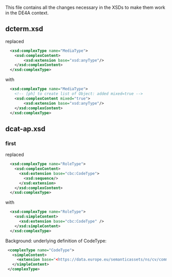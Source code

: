 This file contains all the changes necessary in the XSDs to make them work in the DE4A context.

## dcterm.xsd

replaced

```xml
  <xsd:complexType name="MediaType">
    <xsd:complexContent>
        <xsd:extension base="xsd:anyType"/>   
    </xsd:complexContent>
  </xsd:complexType>
```

with

```xml
  <xsd:complexType name="MediaType">
    <!-- [ph] to create list of Object: added mixed=true -->
    <xsd:complexContent mixed="true">
        <xsd:extension base="xsd:anyType"/>   
    </xsd:complexContent>
  </xsd:complexType>
```


## dcat-ap.xsd

### first

replaced

```xml
  <xsd:complexType name="RoleType">
    <xsd:complexContent>
      <xsd:extension base="cbc:CodeType">
        <xsd:sequence/>
      </xsd:extension>
    </xsd:complexContent>
  </xsd:complexType>
```

with

```xml
  <xsd:complexType name="RoleType">
    <xsd:simpleContent>
      <xsd:extension base="cbc:CodeType" />
    </xsd:simpleContent>
  </xsd:complexType>
```

Background: underlying definition of CodeType:

```xml
 <complexType name="CodeType">
   <simpleContent>
     <extension base="<https://data.europe.eu/semanticassets/ns/cv/common/dataTypes-2.0.0#>CodeType" />
   </simpleContent>
 </complexType>
 ```
 